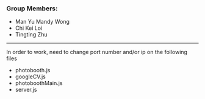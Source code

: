 
### Group Members:
- Man Yu Mandy Wong
- Chi Kei Loi
- Tingting Zhu

------------
In order to work, need to change port number and/or ip on the following files
   * photobooth.js
   * googleCV.js
   * photoboothMain.js
   * server.js


